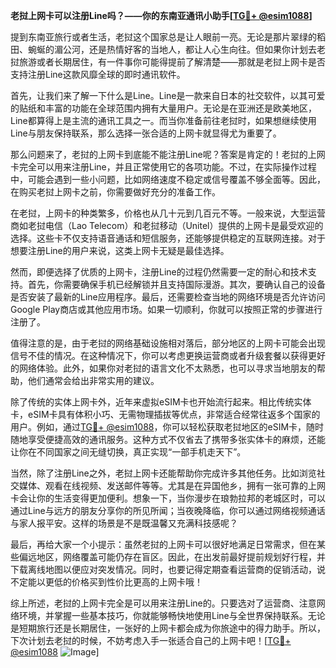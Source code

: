 **老挝上网卡可以注册Line吗？——你的东南亚通讯小助手[[TG💪+ @esim1088](https://t.me/s/esim1088)]**

提到东南亚旅行或者生活，老挝这个国家总是让人眼前一亮。无论是那片翠绿的稻田、蜿蜒的湄公河，还是热情好客的当地人，都让人心生向往。但如果你计划去老挝旅游或者长期居住，有一件事你可能得提前了解清楚——那就是老挝上网卡是否支持注册Line这款风靡全球的即时通讯软件。

首先，让我们来了解一下什么是Line。Line是一款来自日本的社交软件，以其可爱的贴纸和丰富的功能在全球范围内拥有大量用户。无论是在亚洲还是欧美地区，Line都算得上是主流的通讯工具之一。而当你准备前往老挝时，如果想继续使用Line与朋友保持联系，那么选择一张合适的上网卡就显得尤为重要了。

那么问题来了，老挝的上网卡到底能不能注册Line呢？答案是肯定的！老挝的上网卡完全可以用来注册Line，并且正常使用它的各项功能。不过，在实际操作过程中，可能会遇到一些小问题，比如网络速度不稳定或信号覆盖不够全面等。因此，在购买老挝上网卡之前，你需要做好充分的准备工作。

在老挝，上网卡的种类繁多，价格也从几十元到几百元不等。一般来说，大型运营商如老挝电信（Lao Telecom）和老挝移动（Unitel）提供的上网卡是最受欢迎的选择。这些卡不仅支持语音通话和短信服务，还能够提供稳定的互联网连接。对于想要注册Line的用户来说，这类上网卡无疑是最佳选择。

然而，即便选择了优质的上网卡，注册Line的过程仍然需要一定的耐心和技术支持。首先，你需要确保手机已经解锁并且支持国际漫游。其次，要确认自己的设备是否安装了最新的Line应用程序。最后，还需要检查当地的网络环境是否允许访问Google Play商店或其他应用市场。如果一切顺利，你就可以按照正常的步骤进行注册了。

值得注意的是，由于老挝的网络基础设施相对落后，部分地区的上网卡可能会出现信号不佳的情况。在这种情况下，你可以考虑更换运营商或者升级套餐以获得更好的网络体验。此外，如果你对老挝的语言文化不太熟悉，也可以寻求当地朋友的帮助，他们通常会给出非常实用的建议。

除了传统的实体上网卡外，近年来虚拟eSIM卡也开始流行起来。相比传统实体卡，eSIM卡具有体积小巧、无需物理插拔等优点，非常适合经常往返多个国家的用户。例如，通过[TG💪+ @esim1088](https://t.me/s/esim1088)，你可以轻松获取老挝地区的eSIM卡，随时随地享受便捷高效的通讯服务。这种方式不仅省去了携带多张实体卡的麻烦，还能让你在不同国家之间无缝切换，真正实现“一部手机走天下”。

当然，除了注册Line之外，老挝上网卡还能帮助你完成许多其他任务。比如浏览社交媒体、观看在线视频、发送邮件等等。尤其是在异国他乡，拥有一张可靠的上网卡会让你的生活变得更加便利。想象一下，当你漫步在琅勃拉邦的老城区时，可以通过Line与远方的朋友分享你的所见所闻；当夜晚降临，你可以通过网络视频通话与家人报平安。这样的场景是不是既温馨又充满科技感呢？

最后，再给大家一个小提示：虽然老挝的上网卡可以很好地满足日常需求，但在某些偏远地区，网络覆盖可能仍存在盲区。因此，在出发前最好提前规划好行程，并下载离线地图以便应对突发情况。同时，也要记得定期查看运营商的促销活动，说不定能以更低的价格买到性价比更高的上网卡哦！

综上所述，老挝的上网卡完全是可以用来注册Line的。只要选对了运营商、注意网络环境，并掌握一些基本技巧，你就能够畅快地使用Line与全世界保持联系。无论是短期旅行还是长期居住，一张好的上网卡都会成为你旅途中的得力助手。所以，下次计划去老挝的时候，不妨考虑入手一张适合自己的上网卡吧！[[TG💪+ @esim1088](https://t.me/s/esim1088) ![Image](https://i.postimg.cc/4NQfJmqS/Snipaste-2025-05-13-00-14-12.png)]
